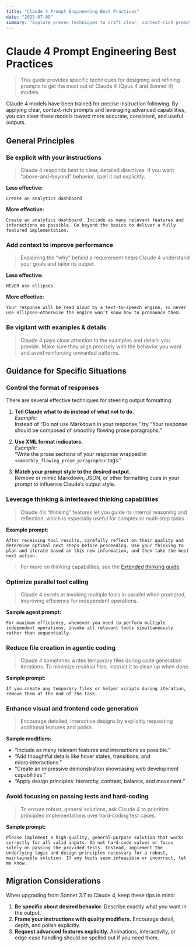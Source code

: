```yaml
---
title: "Claude 4 Prompt Engineering Best Practices"
date: "2025-07-09"
summary: "Explore proven techniques to craft clear, context-rich prompts and optimize tool usage for Claude 4 models, maximizing response quality and efficiency."
---
```


# Claude 4 Prompt Engineering Best Practices

> This guide provides specific techniques for designing and refining prompts to get the most out of Claude 4 (Opus 4 and Sonnet 4) models.

Claude 4 models have been trained for precise instruction following. By applying clear, context-rich prompts and leveraging advanced capabilities, you can steer these models toward more accurate, consistent, and useful outputs.

## General Principles

### Be explicit with your instructions

> Claude 4 responds best to clear, detailed directives. If you want “above-and-beyond” behavior, spell it out explicitly.

**Less effective:**
```text
Create an analytics dashboard
```

**More effective:**
```text
Create an analytics dashboard. Include as many relevant features and interactions as possible. Go beyond the basics to deliver a fully featured implementation.
```

### Add context to improve performance

> Explaining the “why” behind a requirement helps Claude 4 understand your goals and tailor its output.

**Less effective:**
```text
NEVER use ellipses
```

**More effective:**
```text
Your response will be read aloud by a text‑to‑speech engine, so never use ellipses—otherwise the engine won’t know how to pronounce them.
```

### Be vigilant with examples & details

> Claude 4 pays close attention to the examples and details you provide. Make sure they align precisely with the behavior you want and avoid reinforcing unwanted patterns.

## Guidance for Specific Situations

### Control the format of responses

There are several effective techniques for steering output formatting:

1. **Tell Claude what to do instead of what not to do.**  
   _Example:_  
   Instead of “Do not use Markdown in your response,” try “Your response should be composed of smoothly flowing prose paragraphs.”

2. **Use XML format indicators.**  
   _Example:_  
   “Write the prose sections of your response wrapped in `<smoothly_flowing_prose_paragraphs>` tags.”

3. **Match your prompt style to the desired output.**  
   Remove or mimic Markdown, JSON, or other formatting cues in your prompt to influence Claude’s output style.

### Leverage thinking & interleaved thinking capabilities

> Claude 4’s “thinking” features let you guide its internal reasoning and reflection, which is especially useful for complex or multi‑step tasks.

**Example prompt:**
```text
After receiving tool results, carefully reflect on their quality and determine optimal next steps before proceeding. Use your thinking to plan and iterate based on this new information, and then take the best next action.
```

> For more on thinking capabilities, see the [Extended thinking guide](https://docs.anthropic.com/en/docs/build-with-claude/extended-thinking).

### Optimize parallel tool calling

> Claude 4 excels at invoking multiple tools in parallel when prompted, improving efficiency for independent operations.

**Sample agent prompt:**
```text
For maximum efficiency, whenever you need to perform multiple independent operations, invoke all relevant tools simultaneously rather than sequentially.
```

### Reduce file creation in agentic coding

> Claude 4 sometimes writes temporary files during code generation iterations. To minimize residual files, instruct it to clean up when done.

**Sample prompt:**
```text
If you create any temporary files or helper scripts during iteration, remove them at the end of the task.
```

### Enhance visual and frontend code generation

> Encourage detailed, interactive designs by explicitly requesting additional features and polish.

**Sample modifiers:**
- “Include as many relevant features and interactions as possible.”  
- “Add thoughtful details like hover states, transitions, and micro‑interactions.”  
- “Create an impressive demonstration showcasing web development capabilities.”  
- “Apply design principles: hierarchy, contrast, balance, and movement.”

### Avoid focusing on passing tests and hard‑coding

> To ensure robust, general solutions, ask Claude 4 to prioritize principled implementations over hard‑coding test cases.

**Sample prompt:**
```text
Please implement a high‑quality, general‑purpose solution that works correctly for all valid inputs. Do not hard‑code values or focus solely on passing the provided tests. Instead, implement the underlying logic and design principles necessary for a robust, maintainable solution. If any tests seem infeasible or incorrect, let me know.
```

## Migration Considerations

When upgrading from Sonnet 3.7 to Claude 4, keep these tips in mind:

1. **Be specific about desired behavior.** Describe exactly what you want in the output.  
2. **Frame your instructions with quality modifiers.** Encourage detail, depth, and polish explicitly.  
3. **Request advanced features explicitly.** Animations, interactivity, or edge‑case handling should be spelled out if you need them.
